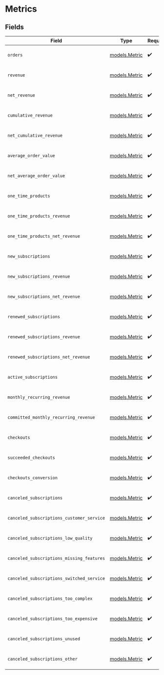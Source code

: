 # Metrics


## Fields

| Field                                     | Type                                      | Required                                  | Description                               |
| ----------------------------------------- | ----------------------------------------- | ----------------------------------------- | ----------------------------------------- |
| `orders`                                  | [models.Metric](../models/metric.md)      | :heavy_check_mark:                        | Information about a metric.               |
| `revenue`                                 | [models.Metric](../models/metric.md)      | :heavy_check_mark:                        | Information about a metric.               |
| `net_revenue`                             | [models.Metric](../models/metric.md)      | :heavy_check_mark:                        | Information about a metric.               |
| `cumulative_revenue`                      | [models.Metric](../models/metric.md)      | :heavy_check_mark:                        | Information about a metric.               |
| `net_cumulative_revenue`                  | [models.Metric](../models/metric.md)      | :heavy_check_mark:                        | Information about a metric.               |
| `average_order_value`                     | [models.Metric](../models/metric.md)      | :heavy_check_mark:                        | Information about a metric.               |
| `net_average_order_value`                 | [models.Metric](../models/metric.md)      | :heavy_check_mark:                        | Information about a metric.               |
| `one_time_products`                       | [models.Metric](../models/metric.md)      | :heavy_check_mark:                        | Information about a metric.               |
| `one_time_products_revenue`               | [models.Metric](../models/metric.md)      | :heavy_check_mark:                        | Information about a metric.               |
| `one_time_products_net_revenue`           | [models.Metric](../models/metric.md)      | :heavy_check_mark:                        | Information about a metric.               |
| `new_subscriptions`                       | [models.Metric](../models/metric.md)      | :heavy_check_mark:                        | Information about a metric.               |
| `new_subscriptions_revenue`               | [models.Metric](../models/metric.md)      | :heavy_check_mark:                        | Information about a metric.               |
| `new_subscriptions_net_revenue`           | [models.Metric](../models/metric.md)      | :heavy_check_mark:                        | Information about a metric.               |
| `renewed_subscriptions`                   | [models.Metric](../models/metric.md)      | :heavy_check_mark:                        | Information about a metric.               |
| `renewed_subscriptions_revenue`           | [models.Metric](../models/metric.md)      | :heavy_check_mark:                        | Information about a metric.               |
| `renewed_subscriptions_net_revenue`       | [models.Metric](../models/metric.md)      | :heavy_check_mark:                        | Information about a metric.               |
| `active_subscriptions`                    | [models.Metric](../models/metric.md)      | :heavy_check_mark:                        | Information about a metric.               |
| `monthly_recurring_revenue`               | [models.Metric](../models/metric.md)      | :heavy_check_mark:                        | Information about a metric.               |
| `committed_monthly_recurring_revenue`     | [models.Metric](../models/metric.md)      | :heavy_check_mark:                        | Information about a metric.               |
| `checkouts`                               | [models.Metric](../models/metric.md)      | :heavy_check_mark:                        | Information about a metric.               |
| `succeeded_checkouts`                     | [models.Metric](../models/metric.md)      | :heavy_check_mark:                        | Information about a metric.               |
| `checkouts_conversion`                    | [models.Metric](../models/metric.md)      | :heavy_check_mark:                        | Information about a metric.               |
| `canceled_subscriptions`                  | [models.Metric](../models/metric.md)      | :heavy_check_mark:                        | Information about a metric.               |
| `canceled_subscriptions_customer_service` | [models.Metric](../models/metric.md)      | :heavy_check_mark:                        | Information about a metric.               |
| `canceled_subscriptions_low_quality`      | [models.Metric](../models/metric.md)      | :heavy_check_mark:                        | Information about a metric.               |
| `canceled_subscriptions_missing_features` | [models.Metric](../models/metric.md)      | :heavy_check_mark:                        | Information about a metric.               |
| `canceled_subscriptions_switched_service` | [models.Metric](../models/metric.md)      | :heavy_check_mark:                        | Information about a metric.               |
| `canceled_subscriptions_too_complex`      | [models.Metric](../models/metric.md)      | :heavy_check_mark:                        | Information about a metric.               |
| `canceled_subscriptions_too_expensive`    | [models.Metric](../models/metric.md)      | :heavy_check_mark:                        | Information about a metric.               |
| `canceled_subscriptions_unused`           | [models.Metric](../models/metric.md)      | :heavy_check_mark:                        | Information about a metric.               |
| `canceled_subscriptions_other`            | [models.Metric](../models/metric.md)      | :heavy_check_mark:                        | Information about a metric.               |